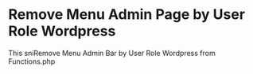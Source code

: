 # Remove Menu Admin Page by User Role Wordpress
This sniRemove Menu Admin Bar by User Role Wordpress from Functions.php
